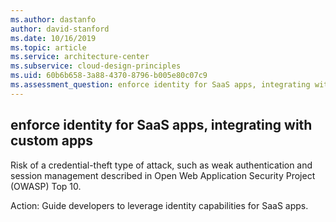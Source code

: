```yaml
---
ms.author: dastanfo
author: david-stanford
ms.date: 10/16/2019
ms.topic: article
ms.service: architecture-center
ms.subservice: cloud-design-principles
ms.uid: 60b6b658-3a88-4370-8796-b005e80c07c9
ms.assessment_question: enforce identity for SaaS apps, integrating with custom apps
---
```

## enforce identity for SaaS apps, integrating with custom apps

Risk of a credential-theft type of attack, such as weak authentication and session management described in Open Web Application Security Project (OWASP) Top 10.

Action:
Guide developers to leverage identity capabilities for SaaS apps.
